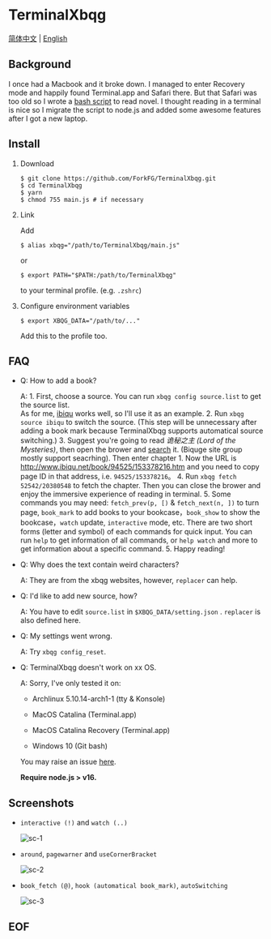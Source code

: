 # TerminalXbqg

[简体中文](ReadMe.zh-Hans.md) | [English](ReadMe.md)

## Background

I once had a Macbook and it broke down. I managed to enter Recovery mode and happily found Terminal.app and Safari there. But that Safari was too old so I wrote a [bash script](https://github.com/TerminalXbqgBash) to read novel. I thought reading in a terminal is nice so I migrate the script to node.js and added some awesome features after I got a new laptop.

## Install

1. Download
	```plain
	$ git clone https://github.com/ForkFG/TerminalXbqg.git
	$ cd TerminalXbqg
	$ yarn
	$ chmod 755 main.js # if necessary
	```

2. Link

   Add
   
   ```plain
   $ alias xbqg="/path/to/TerminalXbqg/main.js"
   ```

   or
   
   ```plain
   $ export PATH="$PATH:/path/to/TerminalXbqg"
   ```

   to your terminal profile. (e.g. `.zshrc`)
   
3. Configure environment variables

   ```plain
   $ export XBQG_DATA="/path/to/..."
   ```

   Add this to the profile too.

## FAQ

- Q: How to add a book?

  A: 1. First, choose a source. You can run `xbqg config source.list` to get the source list.  
        As for me, [ibiqu](https://www.ibiqu.net) works well, so I'll use it as an example.
     2. Run `xbqg source ibiqu` to switch the source. (This step will be unnecessary after adding a book mark because TerminalXbqg supports automatical source switching.)
     3. Suggest you're going to read _诡秘之主 (Lord of the Mysteries)_, then open the brower and [search](http://www.ibiqu.net/modules/article/search.php?searchkey=%E8%AF%A1%E7%A7%98%E4%B9%8B%E4%B8%BB) it. (Biquge site group mostly support seacrhing). Then enter chapter 1. Now the URL is <http://www.ibiqu.net/book/94525/153378216.htm> and you need to copy page ID in that address, i.e. `94525/153378216`。
     4. Run `xbqg fetch 52542/20380548` to fetch the chapter. Then you can close the brower and enjoy the immersive experience of reading in terminal.
     5. Some commands you may need: `fetch_prev(p, [)` & `fetch_next(n, ])` to turn page, `book_mark` to add books to your bookcase，`book_show` to show the bookcase，`watch` update, `interactive` mode, etc. There are two short forms (letter and symbol) of each commands for quick input. You can run `help` to get information of all commands, or `help watch` and more to get information about a specific command.
     5. Happy reading!

- Q: Why does the text contain weird characters?

  A: They are from the xbqg websites, however, `replacer` can help.

- Q: I'd like to add new source, how?

  A: You have to edit `source.list` in `$XBQG_DATA/setting.json` .  `replacer` is also defined here.

- Q: My settings went wrong.

  A: Try `xbqg config_reset`.

- Q: TerminalXbqg doesn't work on xx OS.

  A: Sorry, I've only tested it on:

    - Archlinux 5.10.14-arch1-1 (tty & Konsole)

    - MacOS Catalina (Terminal.app)
    - MacOS Catalina Recovery (Terminal.app)
    - Windows 10 (Git bash)

  You may raise an issue [here](https://github.com/ForkKILLET/TerminalXbqg/issues).

  **Require node.js > v16.**

## Screenshots

- `interactive (!)` and `watch (..)`

  ![sc-1](https://s2.loli.net/2022/01/16/aTU4NJk3jmfpv6s.gif)

- `around`, `pagewarner` and `useCornerBracket`

  ![sc-2](https://s2.loli.net/2022/01/16/JtMrKuhie9g6EHU.png)
  
- `book_fetch (@)`, `hook (automatical book_mark)`, `autoSwitching`

  ![sc-3](https://s2.loli.net/2022/01/16/aVHK9yPNThLuAks.png)

## EOF

